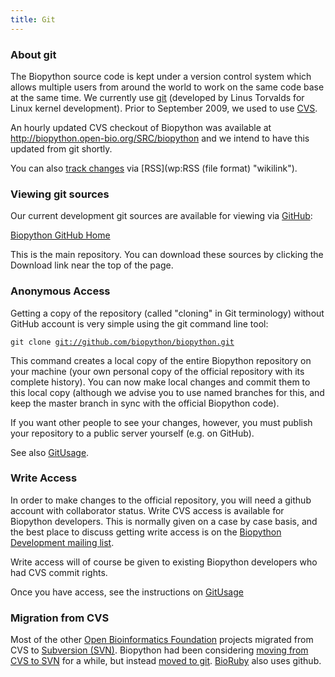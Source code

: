 ```yaml
---
title: Git
---
```


### About git

The Biopython source code is kept under a version control system which
allows multiple users from around the world to work on the same code
base at the same time. We currently use
[git](http://en.wikipedia.org/wiki/Git_%28software%29) (developed by
Linus Torvalds for Linux kernel development). Prior to September 2009,
we used to use [CVS](CVS "wikilink").

An hourly updated CVS checkout of Biopython was available at
<http://biopython.open-bio.org/SRC/biopython> and we intend to have this
updated from git shortly.

You can also [track
changes](http://github.com/feeds/biopython/commits/biopython/master) via
[RSS](wp:RSS (file format) "wikilink").

### Viewing git sources

Our current development git sources are available for viewing via
[GitHub](http://github.com/):

[Biopython GitHub Home](http://github.com/biopython/biopython)

This is the main repository. You can download these sources by clicking
the Download link near the top of the page.

### Anonymous Access

Getting a copy of the repository (called "cloning" in Git terminology)
without GitHub account is very simple using the git command line tool:

`git clone `[`git://github.com/biopython/biopython.git`](git://github.com/biopython/biopython.git)

This command creates a local copy of the entire Biopython repository on
your machine (your own personal copy of the official repository with its
complete history). You can now make local changes and commit them to
this local copy (although we advise you to use named branches for this,
and keep the master branch in sync with the official Biopython code).

If you want other people to see your changes, however, you must publish
your repository to a public server yourself (e.g. on GitHub).

See also [GitUsage](GitUsage "wikilink").

### Write Access

In order to make changes to the official repository, you will need a
github account with collaborator status. Write CVS access is available
for Biopython developers. This is normally given on a case by case
basis, and the best place to discuss getting write access is on the
[Biopython Development mailing
list](mailto:biopython-dev@biopython.org).

Write access will of course be given to existing Biopython developers
who had CVS commit rights.

Once you have access, see the instructions on
[GitUsage](GitUsage "wikilink")

### Migration from CVS

Most of the other [Open Bioinformatics Foundation](http://open-bio.org)
projects migrated from CVS to [Subversion (SVN)](SVN "wikilink").
Biopython had been considering [moving from CVS to
SVN](Subversion_migration "wikilink") for a while, but instead [moved to
git](GitMigration "wikilink"). [BioRuby](http://bioruby.org) also uses
github.
